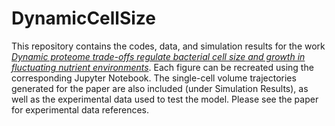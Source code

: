# DynamicCellSize

This repository contains the codes, data, and simulation results for the work [*Dynamic proteome trade-offs regulate bacterial cell size and growth in fluctuating nutrient environments*](https://www.nature.com/articles/s42003-023-04865-4). Each figure can be recreated using the corresponding Jupyter Notebook. The single-cell volume trajectories generated for the paper are also included (under Simulation Results), as well as the experimental data used to test the model. Please see the paper for experimental data references.
